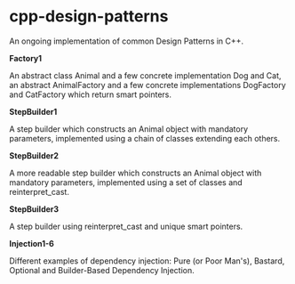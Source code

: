 # cpp-design-patterns

An ongoing implementation of common Design Patterns in C++.

**Factory1**

An abstract class Animal and a few concrete implementation Dog and Cat, an abstract AnimalFactory and a few concrete implementations DogFactory and CatFactory which return smart pointers.

**StepBuilder1**

A step builder which constructs an Animal object with mandatory parameters, implemented using a chain of classes extending each others.

**StepBuilder2**

A more readable step builder which constructs an Animal object with mandatory parameters, implemented using a set of classes and reinterpret_cast.

**StepBuilder3**

A step builder using reinterpret_cast and unique smart pointers.

**Injection1-6**

Different examples of dependency injection: Pure (or Poor Man's), Bastard, Optional and Builder-Based Dependency Injection.

